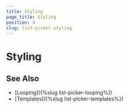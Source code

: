 ```yaml
---
title: Styling
page_title: Styling
position: 4
slug: list-picker-styling
---
```


# Styling


## See Also

- [Looping]({%slug list-picker-looping%})
- [Templates]({%slug list-picker-templates%})
